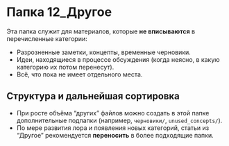 # Папка 12_Другое

Эта папка служит для материалов, которые **не вписываются** в перечисленные категории:
- Разрозненные заметки, концепты, временные черновики.
- Идеи, находящиеся в процессе обсуждения (когда неясно, в какую категорию их потом перенесут).
- Всё, что пока не имеет отдельного места.

## Структура и дальнейшая сортировка

- При росте объёма “других” файлов можно создать в этой папке дополнительные подпапки (например, `черновики/`, `unused_concepts/`).
- По мере развития лора и появления новых категорий, статьи из “Другое” рекомендуется **переносить** в более подходящие папки.
